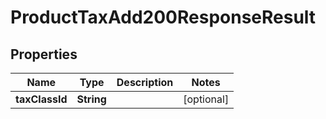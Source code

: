 

# ProductTaxAdd200ResponseResult


## Properties

Name | Type | Description | Notes
------------ | ------------- | ------------- | -------------
**taxClassId** | **String** |  |  [optional]



